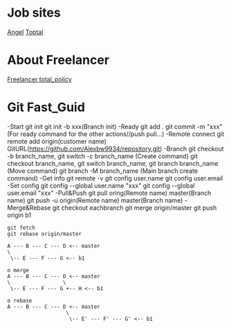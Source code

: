 # Job sites

[Angel](https://angel.co)
[Toptal](https://www.toptal.com)
    
# About Freelancer

[Freelancer total_policy](https://www.freelancer.com/info/plainterms.html)

# Git Fast_Guid 

-Start 
    git init
    git init -b xxx(Branch init)
-Ready
    git add .
    git commit -m "xxx" (For ready command for the other actions//push pull...)
-Remote connect
    git remote add origin(customer name) GitURL(https://github.com/Alexbw9934/repository.git)
-Branch
    git checkout -b branch_name, git switch -c branch_name (Create command)
    git checkout branch_name, git switch branch_name, git branch branch_name (Move command)
    git branch -M branch_name (Main branch create command)
-Get info
    git remote -v
    git config user.name
    git config user.email
-Set config
    git config --global user.name "xxx"
    git config --global user.email "xxx"
-Pull&Push
    git pull oring(Remote name) master(Branch name)
    git push -u origin(Remote name) master(Branch name)
-Merge&Rebase
    git checkout eachbranch
    git merge origin/master
    git push origin b1

    git fetch
    git rebase origin/master

    A --- B --- C --- D <-- master
    \
     \-- E --- F --- G <-- b1

    o merge
    A --- B --- C --- D <-- master
    \                 \
     \-- E --- F --- G +-- H <-- b1
    
    o rebase
    A --- B --- C --- D <-- master
                       \
                        \-- E' --- F' --- G' <-- b1




